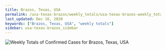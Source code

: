 ```yaml
---
title: Brazos, Texas, USA
permalink: /usa-texas-brazos/weekly_totals/usa-texas-brazos-weekly_totals.html
last_updated: Dec 16, 2020
keywords: ["Brazos, Texas, USA", "weekly totals"]
sidebar: usa-texas-brazos_sidebar
---
```


![Weekly Totals of Confirmed Cases for Brazos, Texas, USA](/covid_tracker/images/graphs/usa-texas-brazos-weekly_totals_graph.png)
